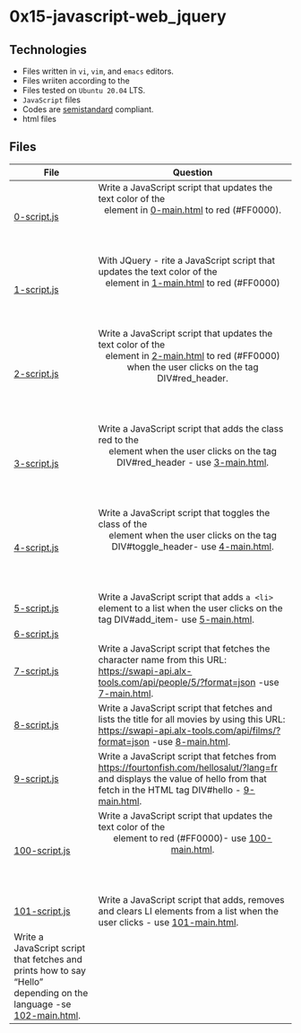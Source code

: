 # 0x15-javascript-web_jquery

## Technologies

- Files written in ```vi```, ```vim```, and ```emacs``` editors. 
- Files wriiten according to the 
- Files tested on ```Ubuntu 20.04``` LTS.
- ```JavaScript``` files 
- Codes are [semistandard](https://standardjs.com/rules.html) compliant. 
- html files
## Files

| File   | Question |
|--------|------------|
|[0-script.js](0-script.js)|Write a JavaScript script that updates the text color of the <header> element in [0-main.html](0-main.html) to red (#FF0000).|
|[1-script.js](1-script.js)|With JQuery - rite a JavaScript script that updates the text color of the <header> element in [1-main.html](1-main.html) to red (#FF0000)|
|[2-script.js](2-script.js)|Write a JavaScript script that updates the text color of the <header> element in [2-main.html](2-main.html) to red (#FF0000) when the user clicks on the tag DIV#red_header.|
|[3-script.js](3-script.js)|Write a JavaScript script that adds the class red to the <header> element when the user clicks on the tag DIV#red_header - use [3-main.html](3-main.html).|
[4-script.js](4-script.js)|Write a JavaScript script that toggles the class of the <header> element when the user clicks on the tag DIV#toggle_header- use [4-main.html](4-main.html).|
|[5-script.js](5-script.js)|Write a JavaScript script that adds ```a <li>``` element to a list when the user clicks on the tag DIV#add_item- use [5-main.html](5-main.html).|
|[6-script.js](6-script.js)||Write a JavaScript script that updates the text of the <header> element to New Header!!! when the user clicks on DIV#update_header use [6-main.html](6-main.html).|
|[7-script.js](7-script.js)|Write a JavaScript script that fetches the character name from this URL: https://swapi-api.alx-tools.com/api/people/5/?format=json -use [7-main.html](7-main.html).|
|[8-script.js](8-script.js)|Write a JavaScript script that fetches and lists the title for all movies by using this URL: https://swapi-api.alx-tools.com/api/films/?format=json -use [8-main.html](8-main.html).|
|[9-script.js](9-script.js)|Write a JavaScript script that fetches from https://fourtonfish.com/hellosalut/?lang=fr and displays the value of hello from that fetch in the HTML tag DIV#hello - [9-main.html](9-main.html).|
|[100-script.js](100-script.js)|Write a JavaScript script that updates the text color of the <header> element to red (#FF0000)- use [100-main.html](100-main.html).
|[101-script.js](101-script.js)|Write a JavaScript script that adds, removes and clears LI elements from a list when the user clicks - use [101-main.html](101-main.html).|
  Write a JavaScript script that fetches and prints how to say “Hello” depending on the language -se [102-main.html](102-main.html).|
